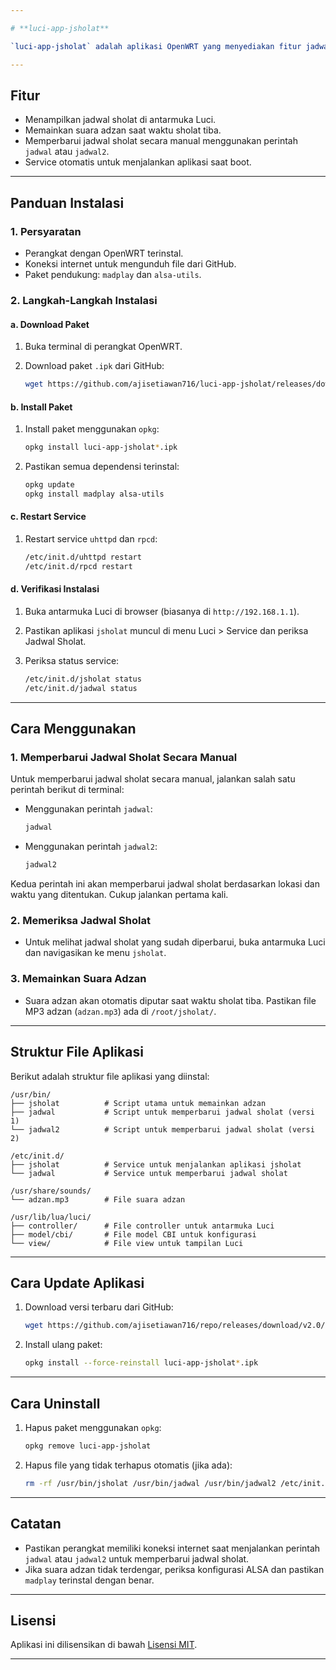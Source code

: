 ```yaml
---

# **luci-app-jsholat**

`luci-app-jsholat` adalah aplikasi OpenWRT yang menyediakan fitur jadwal sholat dengan notifikasi suara adzan. Aplikasi ini menggunakan `madplay` untuk memainkan file MP3 adzan dan memiliki dua skrip untuk memperbarui jadwal sholat secara manual: `jadwal` dan `jadwal2`.

---
```


## **Fitur**

- Menampilkan jadwal sholat di antarmuka Luci.
- Memainkan suara adzan saat waktu sholat tiba.
- Memperbarui jadwal sholat secara manual menggunakan perintah `jadwal` atau `jadwal2`.
- Service otomatis untuk menjalankan aplikasi saat boot.

---

## **Panduan Instalasi**

### **1. Persyaratan**

- Perangkat dengan OpenWRT terinstal.
- Koneksi internet untuk mengunduh file dari GitHub.
- Paket pendukung: `madplay` dan `alsa-utils`.

### **2. Langkah-Langkah Instalasi**

#### **a. Download Paket**

1. Buka terminal di perangkat OpenWRT.
2. Download paket `.ipk` dari GitHub:
   
   ```bash
   wget https://github.com/ajisetiawan716/luci-app-jsholat/releases/download/v1.0/luci-app-jsholat_1.0_all.ipk
   ```

#### **b. Install Paket**

1. Install paket menggunakan `opkg`:
   
   ```bash
   opkg install luci-app-jsholat*.ipk
   ```
2. Pastikan semua dependensi terinstal:
   
   ```bash
   opkg update
   opkg install madplay alsa-utils
   ```

#### **c. Restart Service**

1. Restart service `uhttpd` dan `rpcd`:
   
   ```bash
   /etc/init.d/uhttpd restart
   /etc/init.d/rpcd restart
   ```

#### **d. Verifikasi Instalasi**

1. Buka antarmuka Luci di browser (biasanya di `http://192.168.1.1`).
2. Pastikan aplikasi `jsholat` muncul di menu Luci > Service dan periksa Jadwal Sholat.
3. Periksa status service:
   
   ```bash
   /etc/init.d/jsholat status
   /etc/init.d/jadwal status
   ```

---

## **Cara Menggunakan**

### **1. Memperbarui Jadwal Sholat Secara Manual**

Untuk memperbarui jadwal sholat secara manual, jalankan salah satu perintah berikut di terminal:

- Menggunakan perintah `jadwal`:
  
  ```bash
  jadwal
  ```

- Menggunakan perintah `jadwal2`:
  
  ```bash
  jadwal2
  ```

Kedua perintah ini akan memperbarui jadwal sholat berdasarkan lokasi dan waktu yang ditentukan. Cukup jalankan pertama kali.

### **2. Memeriksa Jadwal Sholat**

- Untuk melihat jadwal sholat yang sudah diperbarui, buka antarmuka Luci dan navigasikan ke menu `jsholat`.

### **3. Memainkan Suara Adzan**

- Suara adzan akan otomatis diputar saat waktu sholat tiba. Pastikan file MP3 adzan (`adzan.mp3`) ada di `/root/jsholat/`.

---

## **Struktur File Aplikasi**

Berikut adalah struktur file aplikasi yang diinstal:

```
/usr/bin/
├── jsholat          # Script utama untuk memainkan adzan
├── jadwal           # Script untuk memperbarui jadwal sholat (versi 1)
└── jadwal2          # Script untuk memperbarui jadwal sholat (versi 2)

/etc/init.d/
├── jsholat          # Service untuk menjalankan aplikasi jsholat
└── jadwal           # Service untuk memperbarui jadwal sholat

/usr/share/sounds/
└── adzan.mp3        # File suara adzan

/usr/lib/lua/luci/
├── controller/      # File controller untuk antarmuka Luci
├── model/cbi/       # File model CBI untuk konfigurasi
└── view/            # File view untuk tampilan Luci
```

---

## **Cara Update Aplikasi**

1. Download versi terbaru dari GitHub:
   
   ```bash
   wget https://github.com/ajisetiawan716/repo/releases/download/v2.0/luci-app-jsholat_2.0_all.ipk
   ```
2. Install ulang paket:
   
   ```bash
   opkg install --force-reinstall luci-app-jsholat*.ipk
   ```

---

## **Cara Uninstall**

1. Hapus paket menggunakan `opkg`:
   
   ```bash
   opkg remove luci-app-jsholat
   ```
2. Hapus file yang tidak terhapus otomatis (jika ada):
   
   ```bash
   rm -rf /usr/bin/jsholat /usr/bin/jadwal /usr/bin/jadwal2 /etc/init.d/jsholat /etc/init.d/jadwal /usr/share/sounds/adzan.mp3
   ```

---

## **Catatan**

- Pastikan perangkat memiliki koneksi internet saat menjalankan perintah `jadwal` atau `jadwal2` untuk memperbarui jadwal sholat.
- Jika suara adzan tidak terdengar, periksa konfigurasi ALSA dan pastikan `madplay` terinstal dengan benar.

---

## **Lisensi**

Aplikasi ini dilisensikan di bawah [Lisensi MIT](LICENSE).



---